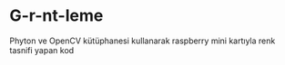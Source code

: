 # G-r-nt-leme
Phyton ve OpenCV kütüphanesi kullanarak raspberry mini kartıyla renk tasnifi yapan kod
